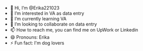 - 👋 Hi, I’m @Erika221023
- 👀 I’m interested in VA as data entry
- 🌱 I’m currently learning VA
- 💞️ I’m looking to collaborate on data entry
- 📫 How to reach me, you can find me on UpWork or Linkedin
- 😄 Pronouns: Erika
- ⚡ Fun fact: I'm dog lovers

<!---
Erika221023/Erika221023 is a ✨ special ✨ repository because its `README.md` (this file) appears on your GitHub profile.
You can click the Preview link to take a look at your changes.
--->
